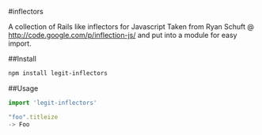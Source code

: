 #inflectors

A collection of Rails like inflectors for Javascript
Taken from Ryan Schuft @ http://code.google.com/p/inflection-js/ and 
put into a module for easy import.

##Install
```bash
npm install legit-inflectors
```

##Usage
```js
import 'legit-inflectors'

"foo".titleize
-> Foo
```

